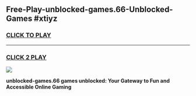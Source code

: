 
## Free-Play-unblocked-games.66-Unblocked-Games #xtiyz
<h3>
<a href="https://news.freeplayer.one?title=unblocked-games.66&ref=8M">CLICK TO PLAY</a></h3>
<hr>

<h3>
<a href="https://news.freeplayer.one?title=unblocked-games.66&ref=8M">CLICK 2 PLAY</a>
  
</h3>

<a href="https://news.freeplayer.one?title=unblocked-games.66&ref=8M"><img src="https://clearcache.store/games.png"></a>


**unblocked-games.66 games unblocked: Your Gateway to Fun and Accessible Online Gaming**
